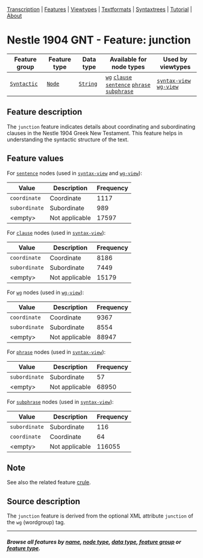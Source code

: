 <a name="start"></a>
<div class="hidden-content">
<a href="../transcription.md">Transcription</a> | <a href="README.md#start">Features</a> | <a href="../viewtypes.md#start">Viewtypes</a> | <a href="../textformats.md#start">Textformats</a> |  <a href="../syntaxtrees.md#start">Syntaxtrees</a> | <a href="../../tutorial/README.md#start">Tutorial</a>  | <a href="../about.md#start">About</a>
</div>

# Nestle 1904 GNT - Feature: junction

Feature group | Feature type | Data type | Available for node types | Used by viewtypes
---  | --- | --- | --- | ---
[`Syntactic`](featuresbygroup.md#syntactic-features) | [`Node`](featuresbyfeaturetype.md#node-features) | [`String`](featuresbydatatype.md#string-datatype) | [`wg`](featuresbynodetype.md#wordgroup-nodes) [`clause`](featuresbynodetype.md#clause-nodes) [`sentence`](featuresbynodetype.md#sentence-nodes) [`phrase`](featuresbynodetype.md#phrase-nodes) [`subphrase`](featuresbynodetype.md#subphrase-nodes) | [`syntax-view`](../syntax-view.md#start) [`wg-view`](../wg-view.md#start)

## Feature description 

The `junction` feature indicates details about coordinating and subordinating clauses in the Nestle 1904 Greek New Testament. This feature helps in understanding the syntactic structure of the text.

## Feature values 

For [`sentence`](featuresbynodetype.md#sentence-nodes) nodes (used in [`syntax-view`](../syntax-view.md#start) and  [`wg-view`](../wg-view.md#start)):

Value | Description | Frequency
---  | --- | --- 
`coordinate` | Coordinate | 1117
`subordinate` |  Subordinate | 989
&lt;empty&gt;  | Not applicable | 17597

For [`clause`](featuresbynodetype.md#clause-nodes) nodes (used in [`syntax-view`](../syntax-view.md#start)):

Value | Description | Frequency
---  | --- | --- 
`coordinate` | Coordinate | 8186
`subordinate` |  Subordinate | 7449
&lt;empty&gt;  | Not applicable | 15179

For [`wg`](featuresbynodetype.md#wordgroup-nodes) nodes (used in [`wg-view`](../wg-view.md#start)):

Value | Description | Frequency
---  | --- | --- 
`coordinate` | Coordinate | 9367
`subordinate` |  Subordinate | 8554
&lt;empty&gt;  | Not applicable | 88947

For [`phrase`](featuresbynodetype.md#phrase-nodes) nodes (used in [`syntax-view`](../syntax-view.md#start)):

Value | Description | Frequency
---  | --- | --- 
`subordinate` |  Subordinate | 57
&lt;empty&gt;  | Not applicable | 68950

For [`subphrase`](featuresbynodetype.md#subphrase-nodes) nodes (used in [`syntax-view`](../syntax-view.md#start)):

Value | Description | Frequency
---  | --- | --- 
`subordinate` |  Subordinate | 116
`coordinate` | Coordinate | 64
&lt;empty&gt;  | Not applicable | 116055

## Note

See also the related feature [crule](crule.md).

## Source description

The `junction` feature is derived from the optional XML attribute `junction` of the `wg` (wordgroup) tag.

---
#### *Browse all features by [name](featuresbyname.md#start), [node type](featuresbynodetype.md#start), [data type](featuresbydatatype.md#start), [feature group](featuresbygroup.md#start) or [feature type](featuresbyfeaturetype.md#start).*
